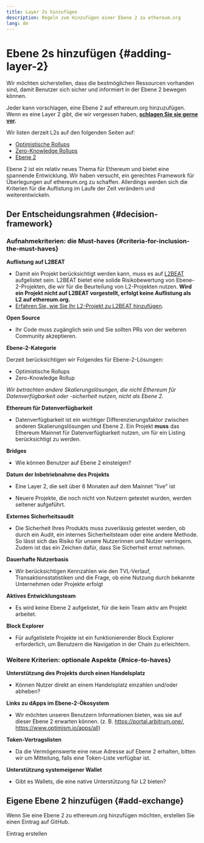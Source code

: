 ```yaml
---
title: Layer 2s hinzufügen
description: Regeln zum Hinzufügen einer Ebene 2 zu ethereum.org
lang: de
---
```


# Ebene 2s hinzufügen \{#adding-layer-2}

Wir möchten sicherstellen, dass die bestmöglichen Ressourcen vorhanden sind, damit Benutzer sich sicher und informiert in der Ebene 2 bewegen können.

Jeder kann vorschlagen, eine Ebene 2 auf ethereum.org hinzuzufügen. Wenn es eine Layer 2 gibt, die wir vergessen haben, **[schlagen Sie sie gerne vor](https://github.com/ethereum/ethereum-org-website/issues/new?assignees=&labels=feature+%3Asparkles%3A%2Ccontent+%3Afountain_pen%3A&template=suggest_layer2.yaml).**

Wir listen derzeit L2s auf den folgenden Seiten auf:

- [Optimistische Rollups](/developers/docs/scaling/optimistic-rollups/)
- [Zero-Knowledge Rollups](/developers/docs/scaling/zk-rollups/)
- [Ebene 2](/layer-2/)

Ebene 2 ist ein relativ neues Thema für Ethereum und bietet eine spannende Entwicklung. Wir haben versucht, ein gerechtes Framework für Überlegungen auf ethereum.org zu schaffen. Allerdings werden sich die Kriterien für die Auflistung im Laufe der Zeit verändern und weiterentwickeln.

## Der Entscheidungsrahmen \{#decision-framework}

### Aufnahmekriterien: die Must-haves \{#criteria-for-inclusion-the-must-haves}

**Auflistung auf L2BEAT**

- Damit ein Projekt berücksichtigt werden kann, muss es auf [L2BEAT](https://l2beat.com) aufgelistet sein. L2BEAT bietet eine solide Risikobewertung von Ebene-2-Projekten, die wir für die Beurteilung von L2-Projekten nutzen. **Wird ein Projekt nicht auf L2BEAT vorgestellt, erfolgt keine Auflistung als L2 auf ethereum.org.**
- [Erfahren Sie, wie Sie Ihr L2-Projekt zu L2BEAT hinzufügen](https://github.com/l2beat/l2beat/blob/master/CONTRIBUTING.md).

**Open Source**

- Ihr Code muss zugänglich sein und Sie sollten PRs von der weiteren Community akzeptieren.

**Ebene-2-Kategorie**

Derzeit berücksichtigen wir Folgendes für Ebene-2-Lösungen:

- Optimistische Rollups
- Zero-Knowledge Rollup

_Wir betrachten andere Skalierungslösungen, die nicht Ethereum für Datenverfügbarkeit oder -sicherheit nutzen, nicht als Ebene 2._

**Ethereum für Datenverfügbarkeit**

- Datenverfügbarkeit ist ein wichtiger Differenzierungsfaktor zwischen anderen Skalierungslösungen und Ebene 2. Ein Projekt **muss** das Ethereum Mainnet für Datenverfügbarkeit nutzen, um für ein Listing berücksichtigt zu werden.

**Bridges**

- Wie können Benutzer auf Ebene 2 einsteigen?

**Datum der Inbetriebnahme des Projekts**

- Eine Layer 2, die seit über 6 Monaten auf dem Mainnet "live" ist

- Neuere Projekte, die noch nicht von Nutzern getestet wurden, werden seltener aufgeführt.

**Externes Sicherheitsaudit**

- Die Sicherheit Ihres Produkts muss zuverlässig getestet werden, ob durch ein Audit, ein internes Sicherheitsteam oder eine andere Methode. So lässt sich das Risiko für unsere Nutzerinnen und Nutzer verringern. Zudem ist das ein Zeichen dafür, dass Sie Sicherheit ernst nehmen.

**Dauerhafte Nutzerbasis**

- Wir berücksichtigen Kennzahlen wie den TVL-Verlauf, Transaktionsstatistiken und die Frage, ob eine Nutzung durch bekannte Unternehmen oder Projekte erfolgt

**Aktives Entwicklungsteam**

- Es wird keine Ebene 2 aufgelistet, für die kein Team aktiv am Projekt arbeitet.

**Block Explorer**

- Für aufgelistete Projekte ist ein funktionierender Block Explorer erforderlich, um Benutzern die Navigation in der Chain zu erleichtern.

### Weitere Kriterien: optionale Aspekte \{#nice-to-haves}

**Unterstützung des Projekts durch einen Handelsplatz**

- Können Nutzer direkt an einem Handelsplatz einzahlen und/oder abheben?

**Links zu dApps im Ebene-2-Ökosystem**

- Wir möchten unseren Benutzern Informationen bieten, was sie auf dieser Ebene 2 erwarten können. (z. B. https://portal.arbitrum.one/, https://www.optimism.io/apps/all)

**Token-Vertragslisten**

- Da die Vermögenswerte eine neue Adresse auf Ebene 2 erhalten, bitten wir um Mitteilung, falls eine Token-Liste verfügbar ist.

**Unterstützung systemeigener Wallet**

- Gibt es Wallets, die eine native Unterstützung für L2 bieten?

## Eigene Ebene 2 hinzufügen \{#add-exchange}

Wenn Sie eine Ebene 2 zu ethereum.org hinzufügen möchten, erstellen Sie einen Eintrag auf GitHub.

<ButtonLink to="https://github.com/ethereum/ethereum-org-website/issues/new?assignees=&labels=feature+%3Asparkles%3A%2Ccontent+%3Afountain_pen%3A&template=suggest_layer2.yaml">
  Eintrag erstellen
</ButtonLink>

